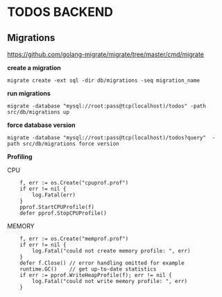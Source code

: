 # TODOS BACKEND

## Migrations

https://github.com/golang-migrate/migrate/tree/master/cmd/migrate

**create a migration**
```
migrate create -ext sql -dir db/migrations -seq migration_name
```

**run migrations**
```
migrate -database "mysql://root:pass@tcp(localhost)/todos" -path src/db/migrations up 
```


**force database version**
```
migrate -database "mysql://root:pass@tcp(localhost)/todos?query"  -path src/db/migrations force version
```


**Profiling**

CPU
```
	f, err := os.Create("cpuprof.prof")
	if err != nil {
		log.Fatal(err)
	}
	pprof.StartCPUProfile(f)
	defer pprof.StopCPUProfile()
```

MEMORY
```
	f, err := os.Create("memprof.prof")
	if err != nil {
		log.Fatal("could not create memory profile: ", err)
	}
	defer f.Close() // error handling omitted for example
	runtime.GC()    // get up-to-date statistics
	if err := pprof.WriteHeapProfile(f); err != nil {
		log.Fatal("could not write memory profile: ", err)
	}
```